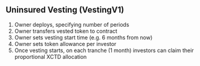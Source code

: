 ## Uninsured Vesting (VestingV1)
1. Owner deploys, specifying number of periods
2. Owner transfers vested token to contract
3. Owner sets vesting start time (e.g. 6 months from now)
4. Owner sets token allowance per investor
5. Once vesting starts, on each tranche (1 month) investors can claim their proportional XCTD allocation